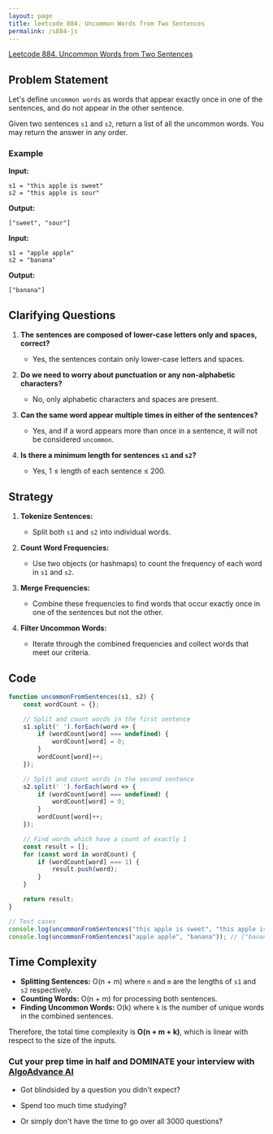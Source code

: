 ```yaml
---
layout: page
title: leetcode 884. Uncommon Words from Two Sentences
permalink: /s884-js
---
```

[Leetcode 884. Uncommon Words from Two Sentences](https://algoadvance.github.io/algoadvance/l884)
## Problem Statement

Let's define `uncommon words` as words that appear exactly once in one of the sentences, and do not appear in the other sentence.

Given two sentences `s1` and `s2`, return a list of all the uncommon words. You may return the answer in any order.

### Example

**Input:**
```plaintext
s1 = "this apple is sweet"
s2 = "this apple is sour"
```

**Output:**
```plaintext
["sweet", "sour"]
```

**Input:**
```plaintext
s1 = "apple apple"
s2 = "banana"
```

**Output:**
```plaintext
["banana"]
```

## Clarifying Questions

1. **The sentences are composed of lower-case letters only and spaces, correct?**
   - Yes, the sentences contain only lower-case letters and spaces.
   
2. **Do we need to worry about punctuation or any non-alphabetic characters?**
   - No, only alphabetic characters and spaces are present.

3. **Can the same word appear multiple times in either of the sentences?**
   - Yes, and if a word appears more than once in a sentence, it will not be considered `uncommon`.

4. **Is there a minimum length for sentences `s1` and `s2`?**
   - Yes, 1 ≤ length of each sentence ≤ 200.

## Strategy

1. **Tokenize Sentences:**
   - Split both `s1` and `s2` into individual words.

2. **Count Word Frequencies:**
   - Use two objects (or hashmaps) to count the frequency of each word in `s1` and `s2`.

3. **Merge Frequencies:**
   - Combine these frequencies to find words that occur exactly once in one of the sentences but not the other.

4. **Filter Uncommon Words:**
   - Iterate through the combined frequencies and collect words that meet our criteria.

## Code

```javascript
function uncommonFromSentences(s1, s2) {
    const wordCount = {};

    // Split and count words in the first sentence
    s1.split(' ').forEach(word => {
        if (wordCount[word] === undefined) {
            wordCount[word] = 0;
        }
        wordCount[word]++;
    });

    // Split and count words in the second sentence
    s2.split(' ').forEach(word => {
        if (wordCount[word] === undefined) {
            wordCount[word] = 0;
        }
        wordCount[word]++;
    });

    // Find words which have a count of exactly 1
    const result = [];
    for (const word in wordCount) {
        if (wordCount[word] === 1) {
            result.push(word);
        }
    }

    return result;
}

// Test cases
console.log(uncommonFromSentences("this apple is sweet", "this apple is sour")); // ["sweet", "sour"]
console.log(uncommonFromSentences("apple apple", "banana")); // ["banana"]
```

## Time Complexity

- **Splitting Sentences:** O(n + m) where `n` and `m` are the lengths of `s1` and `s2` respectively.
- **Counting Words:** O(n + m) for processing both sentences.
- **Finding Uncommon Words:** O(k) where `k` is the number of unique words in the combined sentences.

Therefore, the total time complexity is **O(n + m + k)**, which is linear with respect to the size of the inputs.


### Cut your prep time in half and DOMINATE your interview with [AlgoAdvance AI](https://algoAdvance.com)

- Got blindsided by a question you didn't expect?

- Spend too much time studying?

- Or simply don't have the time to go over all 3000 questions?

